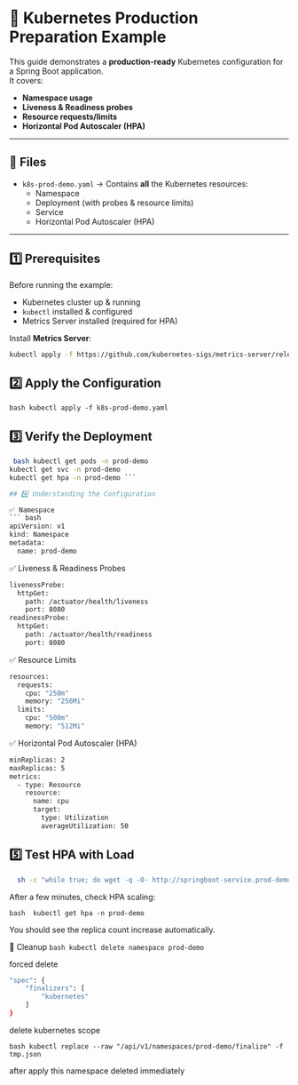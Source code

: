 # 🚀 Kubernetes Production Preparation Example

This guide demonstrates a **production-ready** Kubernetes configuration for a Spring Boot application.  
It covers:

- **Namespace usage**
- **Liveness & Readiness probes**
- **Resource requests/limits**
- **Horizontal Pod Autoscaler (HPA)**
---

## 📂 Files

- `k8s-prod-demo.yaml` → Contains **all** the Kubernetes resources:
  - Namespace
  - Deployment (with probes & resource limits)
  - Service
  - Horizontal Pod Autoscaler (HPA)

---

## 1️⃣ Prerequisites

Before running the example:

- Kubernetes cluster up & running
- `kubectl` installed & configured
- Metrics Server installed (required for HPA)

Install **Metrics Server**:
```bash
kubectl apply -f https://github.com/kubernetes-sigs/metrics-server/releases/latest/download/components.yaml
```

## 2️⃣ Apply the Configuration

``` bash kubectl apply -f k8s-prod-demo.yaml ```

## 3️⃣ Verify the Deployment

``` bash
 bash kubectl get pods -n prod-demo
kubectl get svc -n prod-demo
kubectl get hpa -n prod-demo ```

## 4️⃣ Understanding the Configuration

✅ Namespace
``` bash
apiVersion: v1
kind: Namespace
metadata:
  name: prod-demo
```

✅ Liveness & Readiness Probes
``` bash
livenessProbe:
  httpGet:
    path: /actuator/health/liveness
    port: 8080
readinessProbe:
  httpGet:
    path: /actuator/health/readiness
    port: 8080

```

✅ Resource Limits
``` bash
resources:
  requests:
    cpu: "250m"
    memory: "256Mi"
  limits:
    cpu: "500m"
    memory: "512Mi"

```

✅ Horizontal Pod Autoscaler (HPA)
``` bash
minReplicas: 2
maxReplicas: 5
metrics:
  - type: Resource
    resource:
      name: cpu
      target:
        type: Utilization
        averageUtilization: 50

```

## 5️⃣ Test HPA with Load

``` bash kubectl run -it load-generator --rm --image=busybox --restart=Never -- \
  sh -c "while true; do wget -q -O- http://springboot-service.prod-demo.svc.cluster.local; done" 
  ```
  After a few minutes, check HPA scaling:

```bash  kubectl get hpa -n prod-demo ```

  You should see the replica count increase automatically.

🧹 Cleanup
``` bash kubectl delete namespace prod-demo  ```

forced delete

``` bash kubectl get namespace prod-demo -o json > tmp.json
"spec": {
    "finalizers": [
        "kubernetes"
    ]
}
```

delete kubernetes scope 

``` bash kubectl replace --raw "/api/v1/namespaces/prod-demo/finalize" -f tmp.json ```

after apply this namespace deleted immediately












